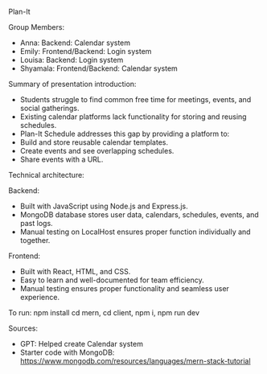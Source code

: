 Plan-It

Group Members:
- Anna: Backend: Calendar system
- Emily: Frontend/Backend: Login system
- Louisa: Backend: Login system
- Shyamala: Frontend/Backend: Calendar system

Summary of presentation introduction:
- Students struggle to find common free time for meetings, events, and social gatherings.
- Existing calendar platforms lack functionality for storing and reusing schedules.
- Plan-It Schedule addresses this gap by providing a platform to:
- Build and store reusable calendar templates.
- Create events and see overlapping schedules.
- Share events with a URL.

Technical architecture:

Backend:
- Built with JavaScript using Node.js and Express.js.
- MongoDB database stores user data, calendars, schedules, events, and past logs.
- Manual testing on LocalHost ensures proper function individually and together.
  
Frontend:
- Built with React, HTML, and CSS.
- Easy to learn and well-documented for team efficiency.
- Manual testing ensures proper functionality and seamless user experience.

To run:
npm install
cd mern, cd client, npm i, npm run dev

Sources:
- GPT: Helped create Calendar system
- Starter code with MongoDB: https://www.mongodb.com/resources/languages/mern-stack-tutorial 
